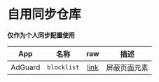 # 自用同步仓库
**仅作为个人同步配置使用**

|App|名称|raw|描述|
|:-:|:-:|:-:|:-:|
|AdGuard|`blocklist`|[link](https://raw.githubusercontent.com/as1rkiv/sync/main/adguard/blocklist.txt)|屏蔽页面元素

